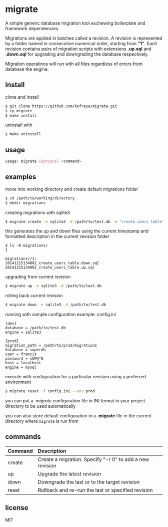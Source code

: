 # migrate

A simple generic database migration tool eschewing boilerplate and framework dependencies.

Migrations are applied in batches called a revision. A revision is represented by a folder named
in consecutive numerical order, starting from **"1"**. Each revision contains pairs of migration scripts
with extensions **.up.sql** and **.down.sql** for upgrading and downgrading the database respectively. 

Migration operatinos will run with all files regardless of errors from database the engine.

## install
clone and install
```sh
$ git clone https://github.com/kofrasa/migrate.git
$ cp migrate
$ make install
```

uninstall with
```sh
$ make uninstall
```

## usage
```sh
usage: migrate [options] <command>
```

## examples
move into working directory and create default migrations folder
```sh
$ cd /path/to/working/directory
$ mkdir migrations
```

creating migrations with sqlite3
```sh
$ migrate create -e sqlite3 -d /path/to/test.db -m "create users table"
```

this generates the up and down files using the current timestamp and formatted description in the current revision folder
```
$ ls -R migrations/
1

migrations//1:
20141215134002_create_users_table.down.sql	20141215134002_create_users_table.up.sql
```

upgrading from current revision
```sh
$ migrate up -e sqlite3 -d /path/to/test.db
```

rolling back current revision
```sh
$ migrate down -e sqlite3 -d /path/to/test.db
```

running with sample configuration example: config.ini
```
[dev]
database = /path/to/test.db
engine = sqlite3

[prod]
migration_path = /path/to/prod/migrations
database = superdb
user = francis
password = sUP@^8
host = localhost
engine = mysql
```

execute with configuration for a particular revision using a preferred environment
```sh
$ migrate reset -f config.ini --env prod
```
you can put a _.migrate_ configuration file in INI format in your project directory to be used automatically

you can also store default configuration in a **.migrate** file in the 
current directory where ```migrate``` is run from

## commands
| Command  | Description  |
| :--------| :----------- |
| create   | Create a migration. Specify "-r 0" to add a new revision |
| up       | Upgrade the latest revision  |
| down     | Downgrade the last or to the target revision |
| reset    | Rollback and re-run the last or specified revision |


## license
MIT

